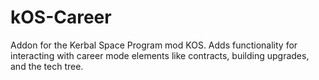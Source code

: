 # kOS-Career
Addon for the Kerbal Space Program mod KOS.  Adds functionality for interacting with career mode elements like contracts, building upgrades, and the tech tree.
